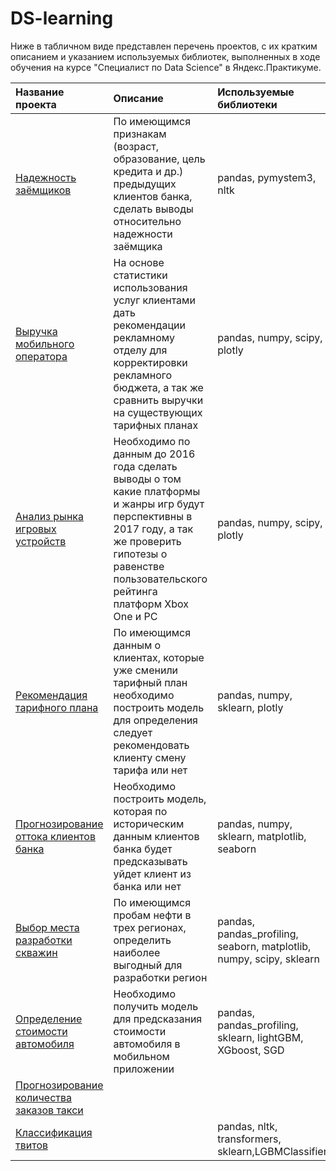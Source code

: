 # DS-learning

Ниже в табличном виде представлен перечень проектов, с их кратким описанием и указанием используемых библиотек, выполненных в ходе обучения на курсе "Специалист по Data Science" в Яндекс.Практикуме.

|Название проекта  |Описание            |Используемые библиотеки|Навыки   |
|:-----------------|:-------------------|:----------------------|:--------|
|[Надежность заёмщиков](https://github.com/BimMax/DS-learning/tree/main/project2.%20Credit%20scoring)|По имеющимся признакам (возраст, образование, цель кредита и др.) предыдущих клиентов банка, сделать выводы относительно надежности заёмщика|pandas, pymystem3, nltk|Data Preprocessing,EDA|
|[Выручка мобильного оператора](https://github.com/BimMax/DS-learning/tree/main/project3.Mobile_clients)|На основе статистики использования услуг клиентами дать рекомендации рекламному отделу для корректировки рекламного бюджета, а так же сравнить выручки на существующих тарифных планах|pandas, numpy, scipy, plotly|анализ данных, проверка гипотез|
|[Анализ рынка игровых устройств](https://github.com/BimMax/DS-learning/tree/main/project4.Game_Market_Research)|Необходимо по данным до 2016 года сделать выводы о том какие платформы и жанры игр будут перспективны в 2017 году, а так же проверить гипотезы о равенстве пользовательского рейтинга платформ Xbox One и PC|pandas, numpy, scipy, plotly|Data Preprocessing, EDA, построение графиков|
|[Рекомендация тарифного плана](https://github.com/BimMax/DS-learning/tree/main/project5.Tariffs_recomendation)|По имеющимся данным о клиентах, которые уже сменили тарифный план необходимо построить модель для определения следует рекомендовать клиенту смену тарифа или нет|pandas, numpy, sklearn, plotly| Classification, анализ данных, DecisionTreeClassifier, RandomForestClassifier|
|[Прогнозирование оттока клиентов банка](https://github.com/BimMax/DS-learning/tree/main/project6.Customer%20churn)|Необходимо построить модель, которая по историческим данным клиентов банка будет предсказывать уйдет клиент из банка или нет|pandas, numpy, sklearn, matplotlib, seaborn|Classification, анализ данных, OHE, DecisionTreeClassifier, RandomForestClassifier, сэмплирование |
|[Выбор места разработки скважин](https://github.com/BimMax/DS-learning/tree/main/project7.Well_location)|По имеющимся пробам нефти в трех регионах, определить наиболее выгодный для разработки регион|pandas, pandas_profiling, seaborn, matplotlib, numpy, scipy, sklearn|Bootstrap, расчет рисков, LinearRegression|
|[Определение стоимости автомобиля](https://github.com/BimMax/DS-learning/tree/main/project8.Predict_car_price)|Необходимо получить модель для предсказания стоимости автомобиля в мобильном приложении|pandas, pandas_profiling, sklearn, lightGBM, XGboost, SGD|Regression, Data Preprocessing, EDA, градиентный спуск, градиентный бустинг, DecisionTreeRegressor, RandomForestRegressor|
|[Прогнозирование количества заказов такси](https://github.com/BimMax/DS-learning/tree/main/project9.Taxi_order)||||
|[Классификация твитов](https://github.com/BimMax/DS-learning/tree/main/project10.Tweets_classification)||pandas, nltk, transformers, sklearn,LGBMClassifier|Classification, NLP, BERT, Stemming|

